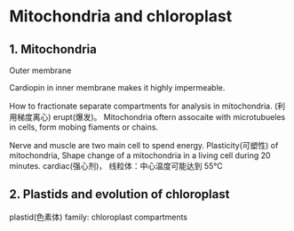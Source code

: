# Mitochondria and chloroplast
## 1. Mitochondria

Outer membrane

Cardiopin in inner membrane makes it highly impermeable.

How to fractionate separate compartments for analysis in mitochondria.
(利用梯度离心) erupt(爆发)。
Mitochondria oftern assocaite with microtubueles in cells, form mobing
fiaments or chains.

Nerve and muscle are two main cell to spend energy.
Plasticity(可塑性) of mitochondria, Shape change of a mitochondria in a
living cell during 20 minutes.
cardiac(强心剂)，
线粒体：中心温度可能达到 55°C

## 2. Plastids and evolution of chloroplast
plastid(色素体) family:
chloroplast compartments
